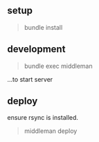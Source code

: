 ## setup

> bundle install

## development

> bundle exec middleman

...to start server

## deploy

ensure rsync is installed.

> middleman deploy